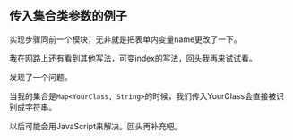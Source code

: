 ## 传入集合类参数的例子

实现步骤同前一个模块，无非就是把表单内变量name更改了一下。

我在网路上还有看到其他写法，可变index的写法，回头我再来试试看。

发现了一个问题。

当我的集合是`Map<YourClass, String>`的时候，我们传入YourClass会直接被识别成字符串。

以后可能会用JavaScript来解决。回头再补充吧。
